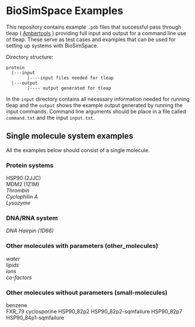 # BioSimSpace Examples

This repository contains example `.pdb` files that successful pass through tleap ( [Ambertools](http://ambermd.org/AmberTools.php) ) providing full input and output for a command line use of tleap. These serve as test cases and examples that can be used for setting up systems with BioSimSpace. 

Directory structure:    

    protein   
      |---input    
            |----input files needed for tleap   
      |---output   
            |---- output generated for tleap
        
In the `input` directory contains all necessary information needed for running tleap and the `output` shows the example output generated by running the input commands. Command line arguments should be place in a file called `command.txt` and the input `input.txt`.  
  

## Single molecule system examples 

All the examples below should consist of a single molecule. 

### Protein systems
HSP90 (2JJC)  
MDM2 (1Z1M)      
*Thrombin*   
*Cyclophilin A*   
*Lysozyme*   


### DNA/RNA system
*DNA Hairpin (1D66)*

### Other molecules with parameters (other_molecules)
*water*   
*lipids*   
*ions*   
*co-factors*

### Other molecules without parameters (small-molecules)
benzene   
FXR_79
cyclosporine
HSP90_82p2
HSP90_82p2-sqmfailure
HSP90_82p7
HSP90_84p1-sqmfailure

   


 

